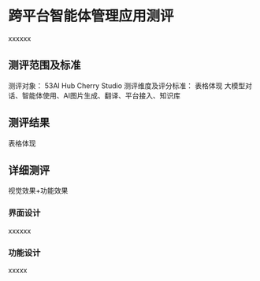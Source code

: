 # 跨平台智能体管理应用测评

xxxxxx

## 测评范围及标准

测评对象：
53AI Hub   Cherry Studio
测评维度及评分标准：
表格体现
大模型对话、智能体使用、AI图片生成、翻译、平台接入、知识库

## 测评结果

表格体现

## 详细测评

视觉效果+功能效果

### 界面设计

xxxxxx

### 功能设计

xxxxx


